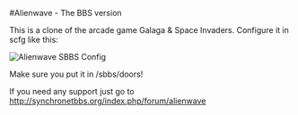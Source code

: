 #Alienwave - The BBS version

This is a clone of the arcade game Galaga & Space Invaders. Configure it in scfg like this:

![Alienwave SBBS Config](https://synchronetbbs.org/Alienwave_SBBS_Config.png) 

Make sure you put it in /sbbs/doors!

If you need any support just go to http://synchronetbbs.org/index.php/forum/alienwave
